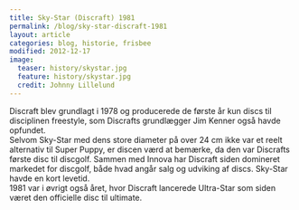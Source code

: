 ```yaml
---
title: Sky-Star (Discraft) 1981
permalink: /blog/sky-star-discraft-1981
layout: article
categories: blog, historie, frisbee
modified: 2012-12-17
image:
  teaser: history/skystar.jpg
  feature: history/skystar.jpg
  credit: Johnny Lillelund
---
```


<p>Discraft blev grundlagt i 1978 og producerede de første år kun discs til disciplinen freestyle, som Discrafts grundlægger Jim Kenner også havde opfundet.<br />Selvom Sky-Star med dens store diameter på over 24 cm ikke var et reelt alternativ til Super Puppy, er discen værd at bemærke, da den var Discrafts første disc til discgolf. Sammen med Innova har Discraft siden domineret markedet for discgolf, både hvad angår salg og udviking af discs. Sky-Star havde en kort levetid.<br />1981 var i øvrigt også året, hvor Discraft lancerede Ultra-Star som siden været den officielle disc til ultimate.</p>